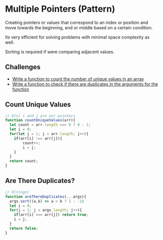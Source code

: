 # Multiple Pointers (Pattern)

Creating pointers or values that correspond to an index or position and move towards the beginning, end or middle based on a certain condition.

Its very efficient for solving problems with minimal space complexity as well. 

Sorting is required if were comparing adjacent values.



## Challenges

* [Write a function to count the number of unique values in an array](#count-unique-values)
* [Write a function to check if there are duplicates in the arguments for the function](#are-there-duplicates)

## Count Unique Values
```js
// O(n) i and j are our pointers
function countUniqueValues(arr){
  let count = arr.length === 0 ? 0 : 1;
  let i = 0;
  for(let j = 1; j < arr.length; j++){
    if(arr[i] !== arr[j]){
        count++;
        i = j;
    }
  }
  return count; 
}
```

## Are There Duplicates?
```js
// O(nlogn)
function areThereDuplicates(...args){
  args.sort((a,b) => a > b ? 1 : -1)
  let i = 0;
  for(j = 1; j < args.length; j++){
    if(arr[i] === arr[j]) return true;
    i = j;
  }
  return false;
}
```
